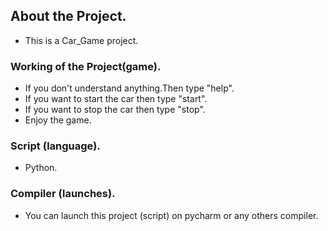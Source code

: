 ## About the Project.
* This is a Car_Game project.

### Working of the Project(game).
* If you don't understand anything.Then type "help".
* If you want to start the car then type "start".
* If you want to stop the car then type "stop".
* Enjoy the game.

### Script (language).
* Python.

### Compiler (launches).
* You can launch this project (script) on pycharm or any others compiler. 


